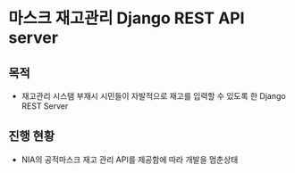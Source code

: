 # 마스크 재고관리 Django REST API server

## 목적
* 재고관리 시스탬 부재시 시민들이 자발적으로 재고를 입력할 수 있도록 한 Django REST Server

## 진행 현황
* NIA의 공적마스크 재고 관리 API를 제공함에 따라 개발을 멈춘상태
